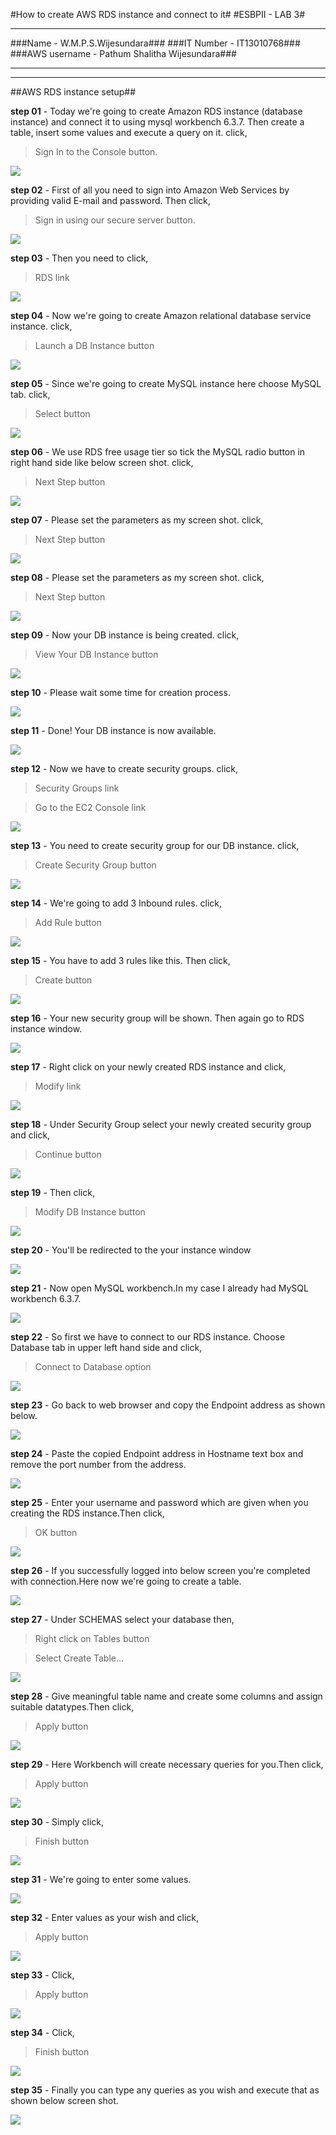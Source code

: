 #How to create AWS RDS instance and connect to it#
#ESBPII - LAB 3#

----------

###Name - W.M.P.S.Wijesundara###
###IT Number - IT13010768###
###AWS username - Pathum Shalitha Wijesundara###

----------

----------

##AWS RDS instance setup##



**step 01** - Today we're going to create Amazon RDS instance (database instance) and connect it to using mysql workbench 6.3.7. Then create a table, insert some values and execute a query on it. click, 
> Sign In to the Console button.

![](http://i.imgur.com/fflG5Qa.png)



**step 02** - First of all you need to sign into Amazon Web Services by providing valid E-mail and password. Then click, 
> Sign in using our secure server button.

![](http://i.imgur.com/Usz3Zpf.png)



**step 03** - Then you need to click,
> RDS link

![](http://i.imgur.com/uYRcmrn.png)



**step 04** - Now we're going to create Amazon relational database service instance. click,
> Launch a DB Instance button

![](http://i.imgur.com/nmtX1HT.png)



**step 05** - Since we're going to create MySQL instance here choose MySQL tab. click,
> Select button

![](http://i.imgur.com/tmPMwjU.png)



**step 06** - We use RDS free usage tier so tick the MySQL radio button in right hand side like below screen shot. click,
> Next Step button
> 
![](http://i.imgur.com/S5MHNzY.png)



**step 07** - Please set the parameters as my screen shot. click,
> Next Step button
> 
![](http://i.imgur.com/TS0gqMa.png)



**step 08** - Please set the parameters as my screen shot. click,
> Next Step button
> 
![](http://i.imgur.com/5LD6zif.png)



**step 09** - Now your DB instance is being created. click,
> View Your DB Instance button

![](http://i.imgur.com/quOVeUx.png)



**step 10** - Please wait some time for creation process.

![](http://i.imgur.com/IjkmQgp.png)



**step 11** - Done! Your DB instance is now available.

![](http://i.imgur.com/tFL4GDl.png)



**step 12** - Now we have to create security groups. click,
> Security Groups link

> Go to the EC2 Console link

![](http://i.imgur.com/c6qKlnu.png)



**step 13** - You need to create security group for our DB instance. click,

> Create Security Group button

![](http://i.imgur.com/XlvJcNk.png)



**step 14** - We're going to add 3 Inbound rules. click,

> Add Rule button

![](http://i.imgur.com/D4nHbCN.png)



**step 15** - You have to add 3 rules like this. Then click,

> Create button

![](http://i.imgur.com/2XoxFNB.png)



**step 16** - Your new security group will be shown. Then again go to RDS instance window.

![](http://i.imgur.com/dSLQreB.png)



**step 17** - Right click on your newly created RDS instance and click,

> Modify link

![](http://i.imgur.com/KbpPp6i.png)



**step 18** - Under Security Group select your newly created security group and click,

> Continue button

![](http://i.imgur.com/EJ5S85j.png)



**step 19** - Then click,

> Modify DB Instance button

![](http://i.imgur.com/cR2DN7F.png)



**step 20** - You'll be redirected to the your instance window

![](http://i.imgur.com/WGV6Mvn.png)



**step 21** - Now open MySQL workbench.In my case I already had MySQL workbench 6.3.7. 

![](http://i.imgur.com/3HPRkve.png)



**step 22** - So first we have to connect to our RDS instance. Choose Database tab in upper left hand side and click,

> Connect to Database option

![](http://i.imgur.com/dXT7jf4.png)



**step 23** - Go back to web browser and copy the Endpoint address as shown below.

![](http://i.imgur.com/ozwzeeH.png)



**step 24** - Paste the copied Endpoint address in Hostname text box and remove the port number from the address.

![](http://i.imgur.com/RfOneFh.png)



**step 25** - Enter your username and password which are given when you creating the RDS instance.Then click,

> OK button

![](http://i.imgur.com/AfuFk0c.png)



**step 26** - If you successfully logged into below screen you're completed with connection.Here now we're going to create a table.

![](http://i.imgur.com/TcoX34m.png)



**step 27** - Under SCHEMAS select your database then,

> Right click on Tables button

> Select Create Table...

![](http://i.imgur.com/iqWE1fD.png)



**step 28** - Give meaningful table name and create some columns and assign suitable datatypes.Then click,

> Apply button

![](http://i.imgur.com/VBXG9oq.png)



**step 29** - Here Workbench will create necessary queries for you.Then click,

> Apply button

![](http://i.imgur.com/IJNG7Nn.png)



**step 30** - Simply click,

> Finish button

![](http://i.imgur.com/7dHETFN.png)



**step 31** - We're going to enter some values.
 
![](http://i.imgur.com/L6rjUfF.png)



**step 32** - Enter values as your wish and click,

> Apply button

![](http://i.imgur.com/ypSDtRH.png)



**step 33** - Click,

> Apply button

![](http://i.imgur.com/rGV5nLo.png)



**step 34** - Click,

> Finish button

![](http://i.imgur.com/i2COcqV.png)



**step 35** - Finally you can type any queries as you wish and execute that as shown below screen shot.

![](http://i.imgur.com/afV4Czj.png)